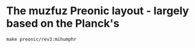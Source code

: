 # The muzfuz Preonic layout - largely based on the Planck's

```shell
make preonic/rev3:mihumphr
```
